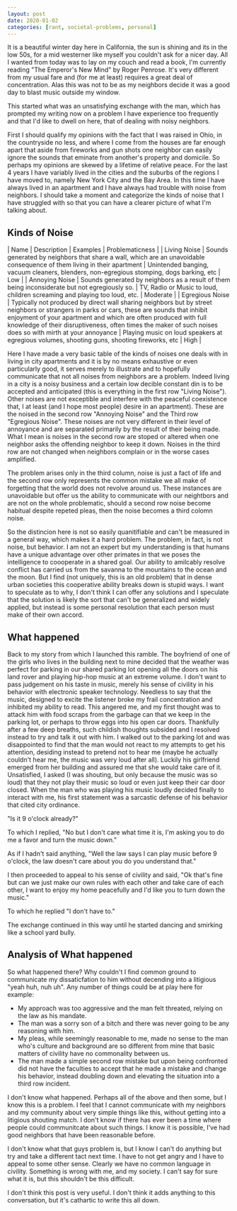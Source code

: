 ```yaml
---
layout: post
date: 2020-01-02
categories: [rant, societal-problems, personal]
---
```


It is a beautiful winter day here in California, the sun is shining and its in the low 50s, for a mid westerner like myself you couldn't ask for a nicer day.
All I wanted from today was to lay on my couch and read a book, I'm currently reading "The Emperor's New Mind"
by Roger Penrose. It's very different from my usual fare and (for me at least) requires a great deal of concentration.
Alas this was not to be as my neighbors decide it was a good day to blast music outside my window.

This started what was an unsatisfying exchange with the man, which has prompted my writing now on a problem I have experience too frequently
and that I'd like to dwell on here, that of dealing with noisy neighbors.

First I should qualify my opinions with the fact that I was raised in Ohio, in the countryside no less, and where I come from the houses are far enough apart that aside
from fireworks and gun shots one neighbor can easily ignore the sounds that eminate from another's property and domicile. So perhaps my opinions are skewed by a lifetime of relative peace.
For the last 4 years I have variably lived in the cities and the suburbs of the regions I have moved to, namely New York City and the
Bay Area. In this time I have always lived in an apartment and I have always had trouble with noise from neighbors. I should take a moment and
categorize the kinds of noise that I have struggled with so that you can have a clearer picture of what I'm talking about.

## Kinds of Noise

| Name | Description | Examples | Problematicness |
| Living Noise | Sounds generated by neighbors that share a wall, which are an unavoidable consequence of them living in their apartment | Unintended banging, vacuum cleaners, blenders, non-egregious stomping, dogs barking, etc | Low |
| Annoying Noise | Sounds generated by neighbors as a result of them being inconsiderate but not egregiously so. | TV, Radio or Music to loud, children screaming and playing too loud, etc. | Moderate |
| Egregious Noise | Typically not produced by direct wall sharing neighbors but by street neighbors or strangers in parks or cars, these are sounds that inhibit enjoyment of your apartment and which are often produced with full knowledge of their disruptiveness, often times the maker of such noises does so with mirth at your annoyance | Playing music on loud speakers at egregious volumes, shooting guns, shooting fireworks, etc | High |

Here I have made a very basic table of the kinds of noises one deals with in living in city apartments and it is by no means exhaustive or even particularly good, it serves merely to illustrate and to hopefully
communicate that not all noises from neighbors are a problem. Indeed living in a city is a noisy business and a certain low decible constant din is to be accepted and anticipated (this is everything in the first row "Living Noise").
Other noises are not exceptible and interfere with the peaceful coexistence that, I at least (and I hope most people) desire in an apartment). These are the noised in the second row "Annoying Noise" and the Third row "Egregious Noise".
These noises are not very different in their level of annoyance and are separated primarily by the result of their being made.
What I mean is noises in the second row are stoped or altered when one neighbor asks the offending neighbor to keep it down. Noises in the third row are not changed when neighbors complain or in the worse cases amplified.

The problem arises only in the third column, noise is just a fact of life and the second row only represents the common mistake we all make of forgetting that the world does not revolve around us. These instances are
unavoidable but offer us the ability to communicate with our neightbors and are not on the whole problematic, should a second row noise become habitual despite repeted pleas, then the noise becomes a third colomn noise.

So the distincion here is not so easily quanitifiable and can't be measured in a general way, which makes it a hard problem. The problem, in fact, is not noise, but behavior.
I am not an expert but my understanding is that humans have a unique advantage over other primates in that we poses the intelligence to coooperate in a shared goal. Our ability to amilcably resolve
conflict has carried us from the savanna to the mountains to the ocean and the moon. But I find (not uniquely, this is an old problem) that in dense urban societies this cooperative ability breaks down
is stupid ways. I want to speculate as to why, I don't think I can offer any solutions and I speculate that the solution is likely the sort that can't be generalized and widely applied, but instead is some personal
resolution that each person must make of their own accord.

## What happened
Back to my story from which I launched this ramble.
The boyfriend of one of the girls who lives in the building next to mine decided that the weather
was perfect for parking in our shared parking lot opening all the doors on his land rover and playing hip-hop music at an extreme volume.
I don't want to pass judgement on his taste in music, merely his sense of civility in his behavior with electronic speaker technology.
Needless to say that the music, designed to excite the listener broke my frail concentration and inhibited my ability to read.
This angered me, and my first thought was to attack him with food scraps from the garbage can that we keep in the parking lot, or perhaps to
throw eggs into his open car doors. Thankfully after a few deep breaths, such childish thoughts subsided and I resolved instead to try and talk it out with him. I walked out to the parking lot
and was disappointed to find that the man would not react to my attempts to get his attention, desiding instead to pretend not to hear me (maybe he actually couldn't hear me, the music was very loud after all).
Luckily his girlfriend emerged from her building and assured me that she would take care of it. Unsatisfied, I asked (I was shouting, but only because the music was so loud) that they not play their music so loud or
even just keep their car door closed.
When the man who was playing his music loudly decided finally to interact with me, his first statement was a sarcastic defense of his behavior that cited city ordinance.

"Is it 9 o'clock already?"

To which I replied, "No but I don't care what time it is, I'm asking you to do me a favor and turn the music down."

As if I hadn't said anything, "Well the law says I can play music before 9 o'clock, the law doesn't care about you do you understand that."

I then proceeded to appeal to his sense of civility and said, "Ok that's fine but can we just make our own rules with each other and take care of each other, I want to enjoy my home peacefully and I'd like you to turn down the music."

To which he replied "I don't have to."

The exchange continued in this way until he started dancing and smirking like a school yard bully.

## Analysis of What happened
So what happened there? Why couldn't I find common ground to communicate my dissaticfation to him without decending into a litigious "yeah huh, nuh uh".
Any number of things could be at play here for example:
* My approach was too aggressive and the man felt threated, relying on the law as his mandate.
* The man was a sorry son of a bitch and there was never going to be any reasoning with him.
* My pleas, while seemingly reasonable to me, made no sense to the man who's culture and background are so different from mine that basic matters of civility have no commonality between us.
* The man made a simple second row mistake but upon being confronted did not have the faculties to accept that he made a mistake and change his behavior, instead doubling down and elevating the situation into a third row incident.

I don't know what happened. Perhaps all of the above and then some, but I know this is a problem. I feel that I cannot communicate with my neighbors and my community about very simple things like this, without getting into
a litigious shouting match. I don't know if there has ever been a time where people could communitcate about such things. I know it is possible, I've had good neighbors that have been reasonable before.

I don't know what that guys problem is, but I know I can't do anything but try and take a different tact next time. I have to not get angry and I have to appeal to some other sense. Clearly we have no common language in civility.
Something is wrong with me, and my society. I can't say for sure what it is, but this shouldn't be this difficult.

I don't think this post is very useful. I don't think it adds anything to this conversation, but it's cathartic to write this all down.
